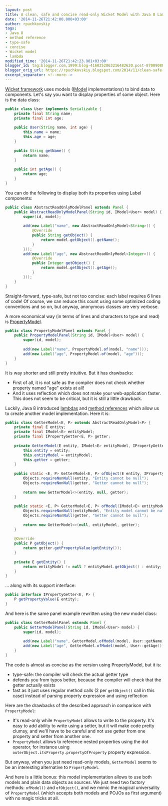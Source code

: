 ```yaml
---
layout: post
title: A clean, safe and concise read-only Wicket Model with Java 8 Lambdas
date: '2014-11-26T21:42:00.000+03:00'
author: rpuchkovskiy
tags:
- Java 8
- method reference
- type-safe
- concise
- Wicket model
- lambda
modified_time: '2014-11-26T21:42:23.901+03:00'
blogger_id: tag:blogger.com,1999:blog-4160252863216482620.post-8700908848124778459
blogger_orig_url: https://rpuchkovskiy.blogspot.com/2014/11/clean-safe-and-concise-read-only-wicket.html
excerpt_separator: <!--more-->
---
```


<a href="http://wicket.apache.org/" target="_blank">Wicket framework</a> uses models
(<a href="https://wicket.apache.org/apidocs/1.4/org/apache/wicket/model/IModel.html" target="_blank">IModel</a>
implementations) to bind data to components. Let's say you want to display properties of some object. Here is the data class:

```java
public class User implements Serializable {
    private final String name;
    private final int age;
    
    public User(String name, int age) {
        this.name = name;
        this.age = age;
    }
    
    public String getName() {
        return name;
    }
    
    public int getAge() {
        return age;     
    }
}
```

You can do the following to display both its properties using Label components:

```java
public class AbstractReadOnlyModelPanel extends Panel {
    public AbstractReadOnlyModelPanel(String id, IModel<User> model) {
        super(id, model);
        
        add(new Label("name", new AbstractReadOnlyModel<String>() {
            @Override
            public String getObject() {
                return model.getObject().getName();
            }
        }));
        add(new Label("age", new AbstractReadOnlyModel<Integer>() {
            @Override
            public Integer getObject() {
                return model.getObject().getAge();
            }
        }));
    }
}
```
 
Straight-forward, type-safe, but not too concise: each label requires 6 lines of code! Of course, we can reduce this
count using some optimized coding conventions and so on, but anyway, anonymous classes are very verbose.

<!--more-->

A more economical way (in terms of lines and characters to type and read) is
<a href="https://wicket.apache.org/apidocs/1.4/org/apache/wicket/model/PropertyModel.html" target="_blank">PropertyModel</a>.

```java
public class PropertyModelPanel extends Panel {
    public PropertyModelPanel(String id, IModel<User> model) {
        super(id, model);
        
        add(new Label("name", PropertyModel.of(model, "name")));
        add(new Label("age", PropertyModel.of(model, "age")));
    }
}
```

It is way shorter and still pretty intuitive. But it has drawbacks:

* First of all, it is not safe as the compiler does not check whether property named "age" exists at all!
* And it uses reflection which does not make your web-application faster. This does not seem to be critical,
but it is still a little drawback. 

Luckily, Java 8 introduced <a href="https://docs.oracle.com/javase/tutorial/java/javaOO/lambdaexpressions.html" target="_blank">lambdas</a>
and <a href="https://docs.oracle.com/javase/tutorial/java/javaOO/methodreferences.html" target="_blank">method references</a>
which allow us to create another model implementation. Here it is:

```java
public class GetterModel<E, P> extends AbstractReadOnlyModel<P> {
    private final E entity;
    private final IModel<E> entityModel;
    private final IPropertyGetter<E, P> getter;
    
    private GetterModel(E entity, IModel<E> entityModel, IPropertyGetter<E, P> getter) {
        this.entity = entity;
        this.entityModel = entityModel;
        this.getter = getter;
    }
    
    public static <E, P> GetterModel<E, P> ofObject(E entity, IPropertyGetter<E, P> getter) {
        Objects.requireNonNull(entity, "Entity cannot be null");
        Objects.requireNonNull(getter, "Getter cannot be null");
        
        return new GetterModel<>(entity, null, getter);
    }
    
    public static <E, P> GetterModel<E, P> ofModel(IModel<E> entityModel, IPropertyGetter<E, P> getter) {
        Objects.requireNonNull(entityModel, "Entity model cannot be null");
        Objects.requireNonNull(getter, "Getter cannot be null");
        
        return new GetterModel<>(null, entityModel, getter);
    }
    
    @Override
    public P getObject() {
        return getter.getPropertyValue(getEntity());
    }
    
    private E getEntity() {
        return entityModel != null ? entityModel.getObject() : entity;
    }
}
``` 

... along with its support interface:

```java
public interface IPropertyGetter<E, P> {
    P getPropertyValue(E entity);
}
```
 
And here is the same panel example rewritten using the new model class:

```java
public class GetterModelPanel extends Panel {
    public GetterModelPanel(String id, IModel<User> model) {
        super(id, model);
        
        add(new Label("name", GetterModel.ofModel(model, User::getName)));
        add(new Label("age", GetterModel.ofModel(model, User::getAge)));
    }
}
```
 
The code is almost as concise as the version using PropertyModel, but it is:

* type-safe: the compiler will check the actual getter type
* defends you from typos better, because the compiler will check that the getter actually exists
* fast as it just uses regular method calls (2 per `getObject()` call in this case) instead of parsing property
expression and using reflection

Here are the drawbacks of the described approach in comparison with `PropertyModel`:

* It's read-only while `PropertyModel` allows to write to the property. It's easy to add ability to write using
a setter, but it will make code pretty clumsy, and we'll have to be careful and not use getter from one property
and setter from another one.
* `PropertyModel` allows to reference nested properties using the dot operator, for instance using
`outerObject.itsProperty.propertyOfProperty` property expression.

But anyway, when you just need read-only models, `GetterModel` seems to be an interesting alternative to
`PropertyModel`.

And here is a little bonus: this model implementation allows to use both models and plain data objects as sources.
We just need two factory methods: `ofModel()` and `ofObject()`, and we mimic the magical universality of
`PropertyModel` (which accepts both models and POJOs as first argument) with no magic tricks at all.
